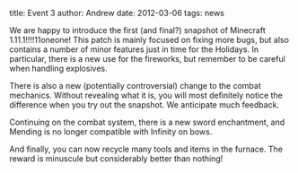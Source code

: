 title: Event 3
author: Andrew
date: 2012-03-06
tags: news

We are happy to introduce the first (and final?) snapshot of Minecraft 1.11.1!!!!11oneone! This patch is mainly focused on fixing more bugs, but also contains a number of minor features just in time for the Holidays. In particular, there is a new use for the fireworks, but remember to be careful when handling explosives.

There is also a new (potentially controversial) change to the combat mechanics. Without revealing what it is, you will most definitely notice the difference when you try out the snapshot. We anticipate much feedback.

Continuing on the combat system, there is a new sword enchantment, and Mending is no longer compatible with Infinity on bows.

And finally, you can now recycle many tools and items in the furnace. The reward is minuscule but considerably better than nothing!
